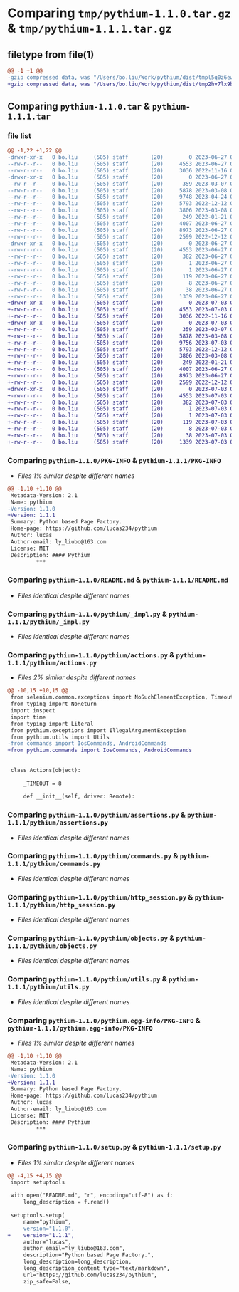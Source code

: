 # Comparing `tmp/pythium-1.1.0.tar.gz` & `tmp/pythium-1.1.1.tar.gz`

## filetype from file(1)

```diff
@@ -1 +1 @@
-gzip compressed data, was "/Users/bo.liu/Work/pythium/dist/tmpl5q0z6ew/pythium-1.1.0.tar", last modified: Tue Jun 27 05:14:25 2023, max compression
+gzip compressed data, was "/Users/bo.liu/Work/pythium/dist/tmp2hv7lx9b/pythium-1.1.1.tar", last modified: Mon Jul  3 01:13:33 2023, max compression
```

## Comparing `pythium-1.1.0.tar` & `pythium-1.1.1.tar`

### file list

```diff
@@ -1,22 +1,22 @@
-drwxr-xr-x   0 bo.liu     (505) staff       (20)        0 2023-06-27 05:14:25.656953 pythium-1.1.0/
--rw-r--r--   0 bo.liu     (505) staff       (20)     4553 2023-06-27 05:14:25.656597 pythium-1.1.0/PKG-INFO
--rw-r--r--   0 bo.liu     (505) staff       (20)     3036 2022-11-16 09:06:52.000000 pythium-1.1.0/README.md
-drwxr-xr-x   0 bo.liu     (505) staff       (20)        0 2023-06-27 05:14:25.653686 pythium-1.1.0/pythium/
--rw-r--r--   0 bo.liu     (505) staff       (20)      359 2023-03-07 01:14:33.000000 pythium-1.1.0/pythium/__init__.py
--rw-r--r--   0 bo.liu     (505) staff       (20)     5878 2023-03-08 06:11:02.000000 pythium-1.1.0/pythium/_impl.py
--rw-r--r--   0 bo.liu     (505) staff       (20)     9748 2023-04-24 06:43:07.000000 pythium-1.1.0/pythium/actions.py
--rw-r--r--   0 bo.liu     (505) staff       (20)     5793 2022-12-12 07:51:54.000000 pythium-1.1.0/pythium/assertions.py
--rw-r--r--   0 bo.liu     (505) staff       (20)     3806 2023-03-08 09:25:12.000000 pythium-1.1.0/pythium/commands.py
--rw-r--r--   0 bo.liu     (505) staff       (20)      249 2022-01-21 07:11:16.000000 pythium-1.1.0/pythium/exceptions.py
--rw-r--r--   0 bo.liu     (505) staff       (20)     4007 2023-06-27 02:12:03.000000 pythium-1.1.0/pythium/http_session.py
--rw-r--r--   0 bo.liu     (505) staff       (20)     8973 2023-06-27 00:56:23.000000 pythium-1.1.0/pythium/objects.py
--rw-r--r--   0 bo.liu     (505) staff       (20)     2599 2022-12-12 01:49:47.000000 pythium-1.1.0/pythium/utils.py
-drwxr-xr-x   0 bo.liu     (505) staff       (20)        0 2023-06-27 05:14:25.656059 pythium-1.1.0/pythium.egg-info/
--rw-r--r--   0 bo.liu     (505) staff       (20)     4553 2023-06-27 05:14:25.000000 pythium-1.1.0/pythium.egg-info/PKG-INFO
--rw-r--r--   0 bo.liu     (505) staff       (20)      382 2023-06-27 05:14:25.000000 pythium-1.1.0/pythium.egg-info/SOURCES.txt
--rw-r--r--   0 bo.liu     (505) staff       (20)        1 2023-06-27 05:14:25.000000 pythium-1.1.0/pythium.egg-info/dependency_links.txt
--rw-r--r--   0 bo.liu     (505) staff       (20)        1 2023-06-27 05:14:25.000000 pythium-1.1.0/pythium.egg-info/not-zip-safe
--rw-r--r--   0 bo.liu     (505) staff       (20)      119 2023-06-27 05:14:25.000000 pythium-1.1.0/pythium.egg-info/requires.txt
--rw-r--r--   0 bo.liu     (505) staff       (20)        8 2023-06-27 05:14:25.000000 pythium-1.1.0/pythium.egg-info/top_level.txt
--rw-r--r--   0 bo.liu     (505) staff       (20)       38 2023-06-27 05:14:25.657079 pythium-1.1.0/setup.cfg
--rw-r--r--   0 bo.liu     (505) staff       (20)     1339 2023-06-27 02:15:25.000000 pythium-1.1.0/setup.py
+drwxr-xr-x   0 bo.liu     (505) staff       (20)        0 2023-07-03 01:13:33.794394 pythium-1.1.1/
+-rw-r--r--   0 bo.liu     (505) staff       (20)     4553 2023-07-03 01:13:33.793573 pythium-1.1.1/PKG-INFO
+-rw-r--r--   0 bo.liu     (505) staff       (20)     3036 2022-11-16 09:06:52.000000 pythium-1.1.1/README.md
+drwxr-xr-x   0 bo.liu     (505) staff       (20)        0 2023-07-03 01:13:33.790417 pythium-1.1.1/pythium/
+-rw-r--r--   0 bo.liu     (505) staff       (20)      359 2023-03-07 01:14:33.000000 pythium-1.1.1/pythium/__init__.py
+-rw-r--r--   0 bo.liu     (505) staff       (20)     5878 2023-03-08 06:11:02.000000 pythium-1.1.1/pythium/_impl.py
+-rw-r--r--   0 bo.liu     (505) staff       (20)     9756 2023-07-03 01:07:25.000000 pythium-1.1.1/pythium/actions.py
+-rw-r--r--   0 bo.liu     (505) staff       (20)     5793 2022-12-12 07:51:54.000000 pythium-1.1.1/pythium/assertions.py
+-rw-r--r--   0 bo.liu     (505) staff       (20)     3806 2023-03-08 09:25:12.000000 pythium-1.1.1/pythium/commands.py
+-rw-r--r--   0 bo.liu     (505) staff       (20)      249 2022-01-21 07:11:16.000000 pythium-1.1.1/pythium/exceptions.py
+-rw-r--r--   0 bo.liu     (505) staff       (20)     4007 2023-06-27 02:12:03.000000 pythium-1.1.1/pythium/http_session.py
+-rw-r--r--   0 bo.liu     (505) staff       (20)     8973 2023-06-27 07:52:06.000000 pythium-1.1.1/pythium/objects.py
+-rw-r--r--   0 bo.liu     (505) staff       (20)     2599 2022-12-12 01:49:47.000000 pythium-1.1.1/pythium/utils.py
+drwxr-xr-x   0 bo.liu     (505) staff       (20)        0 2023-07-03 01:13:33.792954 pythium-1.1.1/pythium.egg-info/
+-rw-r--r--   0 bo.liu     (505) staff       (20)     4553 2023-07-03 01:13:33.000000 pythium-1.1.1/pythium.egg-info/PKG-INFO
+-rw-r--r--   0 bo.liu     (505) staff       (20)      382 2023-07-03 01:13:33.000000 pythium-1.1.1/pythium.egg-info/SOURCES.txt
+-rw-r--r--   0 bo.liu     (505) staff       (20)        1 2023-07-03 01:13:33.000000 pythium-1.1.1/pythium.egg-info/dependency_links.txt
+-rw-r--r--   0 bo.liu     (505) staff       (20)        1 2023-07-03 01:13:33.000000 pythium-1.1.1/pythium.egg-info/not-zip-safe
+-rw-r--r--   0 bo.liu     (505) staff       (20)      119 2023-07-03 01:13:33.000000 pythium-1.1.1/pythium.egg-info/requires.txt
+-rw-r--r--   0 bo.liu     (505) staff       (20)        8 2023-07-03 01:13:33.000000 pythium-1.1.1/pythium.egg-info/top_level.txt
+-rw-r--r--   0 bo.liu     (505) staff       (20)       38 2023-07-03 01:13:33.794690 pythium-1.1.1/setup.cfg
+-rw-r--r--   0 bo.liu     (505) staff       (20)     1339 2023-07-03 01:13:26.000000 pythium-1.1.1/setup.py
```

### Comparing `pythium-1.1.0/PKG-INFO` & `pythium-1.1.1/PKG-INFO`

 * *Files 1% similar despite different names*

```diff
@@ -1,10 +1,10 @@
 Metadata-Version: 2.1
 Name: pythium
-Version: 1.1.0
+Version: 1.1.1
 Summary: Python based Page Factory.
 Home-page: https://github.com/lucas234/pythium
 Author: lucas
 Author-email: ly_liubo@163.com
 License: MIT
 Description: #### Pythium 
         ***
```

### Comparing `pythium-1.1.0/README.md` & `pythium-1.1.1/README.md`

 * *Files identical despite different names*

### Comparing `pythium-1.1.0/pythium/_impl.py` & `pythium-1.1.1/pythium/_impl.py`

 * *Files identical despite different names*

### Comparing `pythium-1.1.0/pythium/actions.py` & `pythium-1.1.1/pythium/actions.py`

 * *Files 2% similar despite different names*

```diff
@@ -10,15 +10,15 @@
 from selenium.common.exceptions import NoSuchElementException, TimeoutException
 from typing import NoReturn
 import inspect
 import time
 from typing import Literal
 from pythium.exceptions import IllegalArgumentException
 from pythium.utils import Utils
-from commands import IosCommands, AndroidCommands
+from pythium.commands import IosCommands, AndroidCommands
 
 
 class Actions(object):
 
     _TIMEOUT = 8
 
     def __init__(self, driver: Remote):
```

### Comparing `pythium-1.1.0/pythium/assertions.py` & `pythium-1.1.1/pythium/assertions.py`

 * *Files identical despite different names*

### Comparing `pythium-1.1.0/pythium/commands.py` & `pythium-1.1.1/pythium/commands.py`

 * *Files identical despite different names*

### Comparing `pythium-1.1.0/pythium/http_session.py` & `pythium-1.1.1/pythium/http_session.py`

 * *Files identical despite different names*

### Comparing `pythium-1.1.0/pythium/objects.py` & `pythium-1.1.1/pythium/objects.py`

 * *Files identical despite different names*

### Comparing `pythium-1.1.0/pythium/utils.py` & `pythium-1.1.1/pythium/utils.py`

 * *Files identical despite different names*

### Comparing `pythium-1.1.0/pythium.egg-info/PKG-INFO` & `pythium-1.1.1/pythium.egg-info/PKG-INFO`

 * *Files 1% similar despite different names*

```diff
@@ -1,10 +1,10 @@
 Metadata-Version: 2.1
 Name: pythium
-Version: 1.1.0
+Version: 1.1.1
 Summary: Python based Page Factory.
 Home-page: https://github.com/lucas234/pythium
 Author: lucas
 Author-email: ly_liubo@163.com
 License: MIT
 Description: #### Pythium 
         ***
```

### Comparing `pythium-1.1.0/setup.py` & `pythium-1.1.1/setup.py`

 * *Files 1% similar despite different names*

```diff
@@ -4,15 +4,15 @@
 import setuptools
 
 with open("README.md", "r", encoding="utf-8") as f:
     long_description = f.read()
 
 setuptools.setup(
     name="pythium",
-    version="1.1.0",
+    version="1.1.1",
     author="lucas",
     author_email="ly_liubo@163.com",
     description="Python based Page Factory.",
     long_description=long_description,
     long_description_content_type="text/markdown",
     url="https://github.com/lucas234/pythium",
     zip_safe=False,
```

